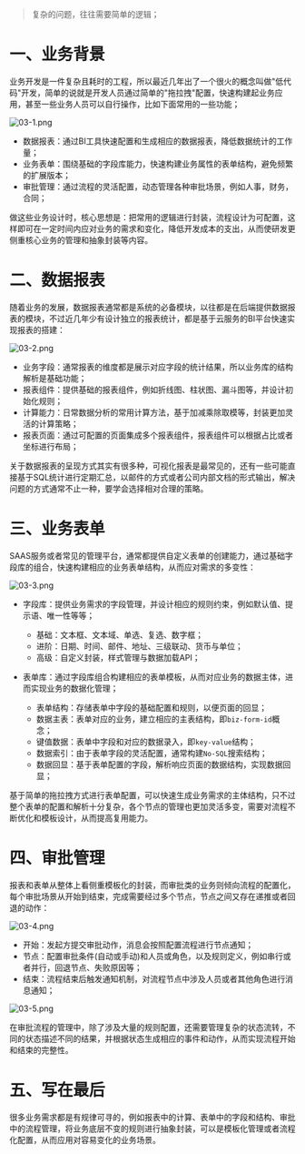 > 复杂的问题，往往需要简单的逻辑；

# 一、业务背景

业务开发是一件复杂且耗时的工程，所以最近几年出了一个很火的概念叫做"低代码"开发，简单的说就是开发人员通过简单的"拖拉拽"配置，快速构建起业务应用，甚至一些业务人员可以自行操作，比如下面常用的一些功能；

![](https://images.gitee.com/uploads/images/2022/0530/222939_8b972b95_5064118.png "03-1.png")

- 数据报表：通过BI工具快速配置和生成相应的数据报表，降低数据统计的工作量；
- 业务表单：围绕基础的字段库能力，快速构建业务属性的表单结构，避免频繁的扩展版本；
- 审批管理：通过流程的灵活配置，动态管理各种审批场景，例如人事，财务，合同；

做这些业务设计时，核心思想是：把常用的逻辑进行封装，流程设计为可配置，这样即可在一定时间内应对业务的需求和变化，降低开发成本的支出，从而使研发更侧重核心业务的管理和抽象封装等内容。

# 二、数据报表

随着业务的发展，数据报表通常都是系统的必备模块，以往都是在后端提供数据报表的模块，不过近几年少有设计独立的报表统计，都是基于云服务的BI平台快速实现报表的搭建：

![](https://images.gitee.com/uploads/images/2022/0530/222950_85f79bc6_5064118.png "03-2.png")

- 业务字段：通常报表的维度都是展示对应字段的统计结果，所以业务库的结构解析是基础功能；
- 报表组件：提供基础的报表组件，例如折线图、柱状图、漏斗图等，并设计初始化规则；
- 计算能力：日常数据分析的常用计算方法，基于加减乘除取模等，封装更加灵活的计算策略；
- 报表页面：通过可配置的页面集成多个报表组件，报表组件可以根据占比或者坐标进行布局；

关于数据报表的呈现方式其实有很多种，可视化报表是最常见的，还有一些可能直接基于SQL统计进行定期汇总，以邮件的方式或者公司内部文档的形式输出，解决问题的方式通常不止一种，要学会选择相对合理的策略。

# 三、业务表单

SAAS服务或者常见的管理平台，通常都提供自定义表单的创建能力，通过基础字段库的组合，快速构建相应的业务表单结构，从而应对需求的多变性：

![](https://images.gitee.com/uploads/images/2022/0530/223039_b77e1373_5064118.png "03-3.png")

- 字段库：提供业务需求的字段管理，并设计相应的规则约束，例如默认值、提示语、唯一性等等；

    - 基础：文本框、文本域、单选、复选、数字框；
    - 进阶：日期、时间、邮件、地址、三级联动、货币与单位；
    - 高级：自定义封装，样式管理与数据加载API；

- 表单库：通过字段库组合构建相应的表单模板，从而对应业务的数据主体，进而实现业务的数据化管理；

    - 表单结构：存储表单中字段的基础配置和规则，以便页面的回显；
    - 数据主表：表单对应的业务，建立相应的主表结构，即`biz-form-id`概念；
    - 键值数据：表单中字段和对应的数据录入，即`key-value`结构；
    - 数据索引：由于表单字段的灵活配置，通常构建`No-SQL`搜索结构；
    - 数据回显：基于表单配置的字段，解析响应页面的数据结构，实现数据回显；

基于简单的拖拉拽方式进行表单配置，可以快速生成业务需求的主体结构，只不过整个表单的配置和解析十分复杂，各个节点的管理也更加灵活多变，需要对流程不断优化和模板设计，从而提高复用能力。

# 四、审批管理

报表和表单从整体上看侧重模板化的封装，而审批类的业务则倾向流程的配置化，每个审批场景从开始到结束，完成需要经过多个节点，节点之间又存在递推或者回退的动作：

![](https://images.gitee.com/uploads/images/2022/0530/223051_99b37242_5064118.png "03-4.png")

- 开始：发起方提交审批动作，消息会按照配置流程进行节点通知；
- 节点：配置审批条件(自动或手动)和人员或角色，以及规则定义，例如串行或者并行，回退节点、失败原因等；
- 结束：流程结束后触发通知机制，对流程节点中涉及人员或者其他角色进行消息通知；

![](https://images.gitee.com/uploads/images/2022/0530/223102_0b4191b6_5064118.png "03-5.png")

在审批流程的管理中，除了涉及大量的规则配置，还需要管理复杂的状态流转，不同的状态描述不同的结果，并根据状态生成相应的事件和动作，从而实现流程开始和结束的完整性。

# 五、写在最后

很多业务需求都是有规律可寻的，例如报表中的计算、表单中的字段和结构、审批中的流程管理，将业务底层不变的规则进行抽象封装，可以是模板化管理或者流程化配置，从而应用对容易变化的业务场景。